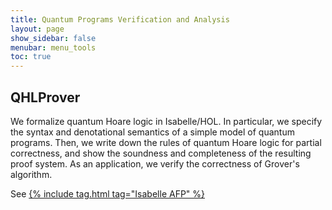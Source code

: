 ```yaml
---
title: Quantum Programs Verification and Analysis
layout: page
show_sidebar: false
menubar: menu_tools
toc: true
---
```


## QHLProver
We formalize quantum Hoare logic in Isabelle/HOL. In particular, we specify the syntax and denotational semantics of a simple model of quantum programs. Then, we write down the rules of quantum Hoare logic for partial correctness, and show the soundness and completeness of the resulting proof system. As an application, we verify the correctness of Grover's algorithm.

See [{% include tag.html tag="Isabelle AFP" %}](https://www.isa-afp.org/entries/QHLProver.html)
